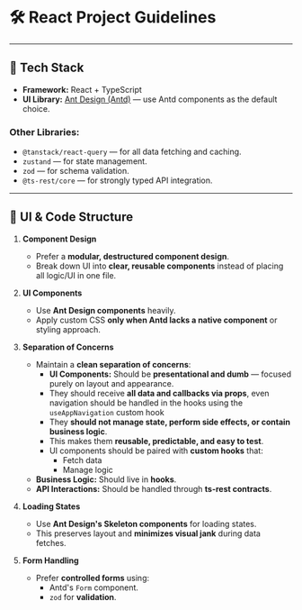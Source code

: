 # 🛠️ React Project Guidelines

---

## 🔧 **Tech Stack**

- **Framework:** React + TypeScript
- **UI Library:** [Ant Design (Antd)](https://ant.design) — use Antd components as the default choice.

### **Other Libraries:**
- `@tanstack/react-query` — for all data fetching and caching.
- `zustand` — for state management.
- `zod` — for schema validation.
- `@ts-rest/core` — for strongly typed API integration.

---

## 🎨 **UI & Code Structure**

1. **Component Design**
   - Prefer a **modular, destructured component design**.
   - Break down UI into **clear, reusable components** instead of placing all logic/UI in one file.

2. **UI Components**
   - Use **Ant Design components** heavily.
   - Apply custom CSS **only when Antd lacks a native component** or styling approach.

3. **Separation of Concerns**
   - Maintain a **clean separation of concerns**:
     - **UI Components:** Should be **presentational and dumb** — focused purely on layout and appearance.
     - They should receive **all data and callbacks via props**, even navigation should be handled in the hooks using the `useAppNavigation` custom hook
     - They **should not manage state, perform side effects, or contain business logic**.
     - This makes them **reusable, predictable, and easy to test**.
     - UI components should be paired with **custom hooks** that:
       - Fetch data
       - Manage logic
   - **Business Logic:** Should live in **hooks**.
   - **API Interactions:** Should be handled through **ts-rest contracts**.

4. **Loading States**
   - Use **Ant Design's Skeleton components** for loading states.
   - This preserves layout and **minimizes visual jank** during data fetches.

5. **Form Handling**
   - Prefer **controlled forms** using:
     - Antd's `Form` component.
     - `zod` for **validation**.
